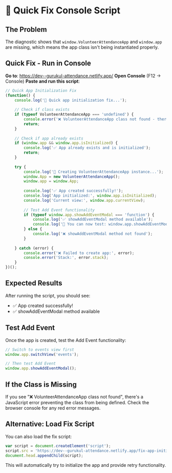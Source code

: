 # 🚀 Quick Fix Console Script

## The Problem
The diagnostic shows that `window.VolunteerAttendanceApp` and `window.app` are missing, which means the app class isn't being instantiated properly.

## Quick Fix - Run in Console

**Go to**: https://dev--gurukul-attendance.netlify.app/
**Open Console** (F12 → Console)
**Paste and run this script**:

```javascript
// Quick App Initialization Fix
(function() {
    console.log('🔧 Quick app initialization fix...');
    
    // Check if class exists
    if (typeof VolunteerAttendanceApp === 'undefined') {
        console.error('❌ VolunteerAttendanceApp class not found - there may be a JavaScript error preventing it from loading');
        return;
    }
    
    // Check if app already exists
    if (window.app && window.app.isInitialized) {
        console.log('✅ App already exists and is initialized');
        return;
    }
    
    try {
        console.log('🚀 Creating VolunteerAttendanceApp instance...');
        window.App = new VolunteerAttendanceApp();
        window.app = window.App;
        
        console.log('✅ App created successfully!');
        console.log('App initialized:', window.app.isInitialized);
        console.log('Current view:', window.app.currentView);
        
        // Test Add Event functionality
        if (typeof window.app.showAddEventModal === 'function') {
            console.log('✅ showAddEventModal method available');
            console.log('🎯 You can now test: window.app.showAddEventModal()');
        } else {
            console.log('❌ showAddEventModal method not found');
        }
        
    } catch (error) {
        console.error('❌ Failed to create app:', error);
        console.error('Stack:', error.stack);
    }
})();
```

## Expected Results

After running the script, you should see:
- ✅ App created successfully!
- ✅ showAddEventModal method available

## Test Add Event

Once the app is created, test the Add Event functionality:

```javascript
// Switch to events view first
window.app.switchView('events');

// Then test Add Event
window.app.showAddEventModal();
```

## If the Class is Missing

If you see "❌ VolunteerAttendanceApp class not found", there's a JavaScript error preventing the class from being defined. Check the browser console for any red error messages.

## Alternative: Load Fix Script

You can also load the fix script:

```javascript
var script = document.createElement('script');
script.src = 'https://dev--gurukul-attendance.netlify.app/fix-app-initialization.js';
document.head.appendChild(script);
```

This will automatically try to initialize the app and provide retry functionality.